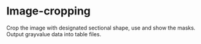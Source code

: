 # Image-cropping
Crop the image with designated sectional shape, use and show the masks. Output grayvalue data into table files.
